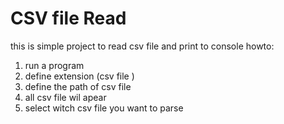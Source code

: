 # CSV file Read 
this is simple project to read csv file and print to console
howto:

1. run a program
2. define extension (csv file )
3. define the path of csv file 
4. all csv file wil apear 
5. select witch csv file you want to parse
